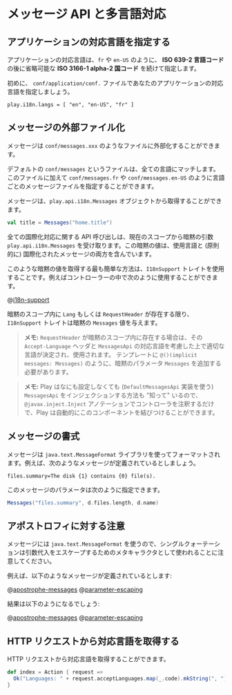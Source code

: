 <!--- Copyright (C) 2009-2015 Typesafe Inc. <http://www.typesafe.com> -->
<!--
# Messages and internationalization
-->
# メッセージ API と多言語対応

<!--
## Specifying languages supported by your application
-->
## アプリケーションの対応言語を指定する

<!--
A valid language code is specified by a valid **ISO 639-2 language code**, optionally followed by a valid **ISO 3166-1 alpha-2 country code**, such as `fr` or `en-US`.
-->
アプリケーションの対応言語は、`fr` や `en-US` のように、 **ISO 639-2 言語コード** の後に省略可能な **ISO 3166-1 alpha-2 国コード** を続けて指定します。

<!--
To start you need to specify the languages supported by your application in the `conf/application.conf` file:
-->
初めに、 `conf/application/conf.` ファイルであなたのアプリケーションの対応言語を指定しましょう。

```
play.i18n.langs = [ "en", "en-US", "fr" ]
```

<!--
## Externalizing messages
-->
## メッセージの外部ファイル化

<!--
You can externalize messages in the `conf/messages.xxx` files.
-->
メッセージは `conf/messages.xxx` のようなファイルに外部化することができます。

<!--
The default `conf/messages` file matches all languages. Additionally you can specify language-specific message files such as `conf/messages.fr` or `conf/messages.en-US`.
-->
デフォルトの `conf/messages` というファイルは、全ての言語にマッチします。このファイルに加えて `conf/messages.fr` や `conf/messages.en-US` のように言語ごとのメッセージファイルを指定することができます。

<!--
You can then retrieve messages using the `play.api.i18n.Messages` object:
-->
メッセージは、`play.api.i18n.Messages` オブジェクトから取得することができます。

```scala
val title = Messages("home.title")
```

<!--
All internationalization API calls take an implicit `play.api.i18n.Messages` argument retrieved from the current scope. This implicit value contains both the language to use and (essentially) the internationalized messages.
-->
全ての国際化対応に関する API 呼び出しは、現在のスコープから暗黙の引数 `play.api.i18n.Messages` を受け取ります。この暗黙の値は、使用言語と (原則的に) 国際化されたメッセージの両方を含んでいます。

<!--
The simplest way to get such an implicit value is to use the `I18nSupport` trait. For instance you can use it as follows in your controllers:
-->
このような暗黙の値を取得する最も簡単な方法は、`I18nSupport` トレイトを使用することです。例えばコントローラーの中で次のように使用することができます。

@[i18n-support](code/ScalaI18N.scala)

<!--
The `I18nSupport` trait gives you an implicit `Messages` value as long as there is a `Lang` or a `RequestHeader` in the implicit scope.
-->
暗黙のスコープ内に `Lang` もしくは `RequestHeader` が存在する限り、`I18nSupport` トレイトは暗黙の `Messages` 値を与えます。

<!--
> **Note:** If you have a `RequestHeader` in the implicit scope, it will use the preferred language extracted from the `Accept-Language` header and matching one of the `MessagesApi` supported languages. You should add a `Messages` implicit parameter to your template like this: `@()(implicit messages: Messages)`.
-->
> **メモ:** `RequestHeader` が暗黙のスコープ内に存在する場合は、その `Accept-Language` ヘッダと `MessagesApi` の対応言語を考慮した上で適切な言語が決定され、使用されます。 テンプレートに `@()(implicit messages: Messages)` のように、暗黙のパラメータ `Messages` を追加する必要があります。

<!--
> **Note:** Also, Play “knows” out of the box how to inject a `MessagesApi` value (that uses the `DefaultMessagesApi` implementation), so you can just annotate your controller with the `@javax.inject.Inject` annotation and let Play automatically wire the components for you.
-->
> **メモ:** Play はなにも設定しなくても (`DefaultMessagesApi` 実装を使う) `MessagesApi` をインジェクションする方法も "知って" いるので、 `@javax.inject.Inject` アノテーションでコントローラを注釈するだけで、Play は自動的にこのコンポーネントを結びつけることができます。

<!--
## Messages format
-->
## メッセージの書式

<!--
Messages are formatted using the `java.text.MessageFormat` library. For example, assuming you have message defined like:
-->
メッセージは `java.text.MessageFormat` ライブラリを使ってフォーマットされます。例えば、次のようなメッセージが定義されているとしましょう。

```
files.summary=The disk {1} contains {0} file(s).
```

<!--
You can then specify parameters as:
-->
このメッセージのパラメータは次のように指定できます。

```scala
Messages("files.summary", d.files.length, d.name)
```

<!--
## Notes on apostrophes
-->
## アポストロフィに対する注意

<!--
Since Messages uses `java.text.MessageFormat`, please be aware that single quotes are used as a meta-character for escaping parameter substitutions.
-->
メッセージには `java.text.MessageFormat` を使うので、シングルクォーテーションは引数代入をエスケープするためのメタキャラクタとして使われることに注意してください。

<!--
For example, if you have the following messages defined:
-->
例えば、以下のようなメッセージが定義されているとします:

@[apostrophe-messages](code/scalaguide/i18n/messages)
@[parameter-escaping](code/scalaguide/i18n/messages)

<!--
you should expect the following results:
-->
結果は以下のようになるでしょう:

@[apostrophe-messages](code/ScalaI18N.scala)
@[parameter-escaping](code/ScalaI18N.scala)

<!--
## Retrieving supported language from an HTTP request
-->
## HTTP リクエストから対応言語を取得する

<!--
You can retrieve the languages supported by a specific HTTP request:
-->
HTTP リクエストから対応言語を取得することができます。

```scala
def index = Action { request =>
  Ok("Languages: " + request.acceptLanguages.map(_.code).mkString(", "))
}
```
